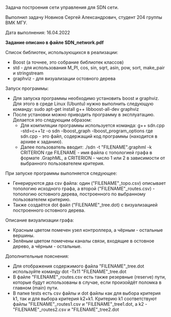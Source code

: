 Задача построения сети управления для SDN сети.

Выполнил задачу Новиков Сергей Александрович, студент 204 группы ВМК МГУ.

Дата выполнения: 16.04.2022

**Задание описано в файле SDN_network.pdf**

Список библиотек, использующихся в реализации:
- Boost (а точнее, это собрание библиотек классов)
- std - для использования M_PI, cos, sin, sqrt, asin, pow, sort, make_pair и stringstream
- graphviz - для визуализации остовного дерева


Запуск программы:
- Для запуска программы необходимо установить boost и graphviz.
  Для этого в среде Linux (Ubuntu) нужно выполнить следующую команду:
    sudo apt-get install g++ libboost-all-dev graphviz
- После установки можно приводить программу в эксплуатацию. Делается это следующим образом:
    - Для компиляции программы используется команда: g++ sdn.cpp -std=c++1z -o sdn -lboost_graph -lboost_program_options
      где sdn.cpp - это файл, содержащий код программы (находится в архиве к заданию).
    - Далее пользователь вводит: ./sdn -t "FILENAME".graphml -k CRITERION
      где FILENAME - имя файла с топологией графа в формате .GraphML, 
      а CRITERION - число 1 или 2 в зависимости от выбранного пользователем критерия.


При запуске программы выполняется следующее:
- Генерируются два csv файла: один ("FILENAME"_topo.csv) описывает топологию исходного графа,
  а второй ("FILENAME"_routes.csv) - топологию остовного дерева, построенного по выбранному пользователем критерию.
- Также создаётся dot файл ("FILENAME"_tree.dot) с визуализацией построенного остовного дерева.


Описание визуализации графа:
- Красным цветом помечен узел контроллера, а чёрным - остальные вершины.
- Зелёным цветом помечены каналы связи, входящие в остовное дерево, а чёрным - остальные.


Дополнительные пояснения:
- Для отображения содержимого файла "FILENAME"_tree.dot используйте команду
  dot -Tx11 "FILENAME"_tree.dot
- В файле "FILENAME"_routes.csv есть также резервные (reserve) пути, которые будут использованы в случае, если
  произойдёт поломка в главном (main) пути.
- В папке tests есть csv файлы и dot файлы как для выбора критерия k1, так и для выбора критерия k2+k1.
  Критерию k1 соответствуют файлы "FILENAME"_routes1.csv и "FILENAME"_tree1.dot, 
  а k2 - "FILENAME"_routes2.csv и "FILENAME"_tree2.dot
